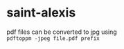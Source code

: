 # saint-alexis
pdf files can be converted to jpg using   
<code>pdftoppm -jpeg file.pdf prefix<code>
